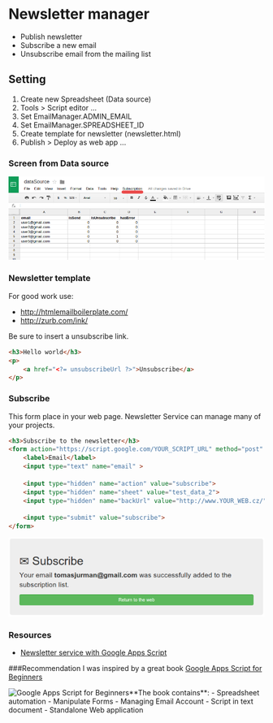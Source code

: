 # Newsletter manager
* Publish newsletter
* Subscribe a new email
* Unsubscribe email from the mailing list

## Setting
1. Create new Spreadsheet (Data source)
2. Tools > Script editor ...
3. Set EmailManager.ADMIN_EMAIL
4. Set EmailManager.SPREADSHEET_ID
5. Create template for newsletter (newsletter.html)
6. Publish > Deploy as web app ...

### Screen from Data source
![newsletter](https://raw.githubusercontent.com/Kibo/google_apps_scripts/master/screens/newsletter.png)

### Newsletter template
For good work use:
* http://htmlemailboilerplate.com/
* http://zurb.com/ink/

Be sure to insert a unsubscribe link. 
```html
<h3>Hello world</h3>
<p>
	<a href="<?= unsubscribeUrl ?>">Unsubscribe</a>
</p>
```

### Subscribe
This form place in your web page. Newsletter Service can manage many of your projects.
```html
<h3>Subscribe to the newsletter</h3>
<form action="https://script.google.com/YOUR_SCRIPT_URL" method="post" >
	<label>Email</label>
	<input type="text" name="email" >				

	<input type="hidden" name="action" value="subscribe">
	<input type="hidden" name="sheet" value="test_data_2">
	<input type="hidden" name="backUrl" value="http://www.YOUR_WEB.cz/">	
	
	<input type="submit" value="subscribe">					
</form>
```

![Subscribe](https://raw.githubusercontent.com/Kibo/google_apps_scripts/master/screens/subscribe_screen.png)

### Resources
- [Newsletter service with Google Apps Script](http://tomasjurman.blogspot.cz/2014/04/newsletter-service-on-google-apps-script.html)

###Recommendation
I was inspired by a great book [Google Apps Script for Beginners](http://bit.ly/OBwIqz)<br>

<img align="left" src="http://dgdsbygo8mp3h.cloudfront.net/sites/default/files/imagecache/productview_larger/2177OT_Google%20Apps.jpg" alt="Google Apps Script for Beginners">
**The book contains**:
- Spreadsheet automation
- Manipulate Forms
- Managing Email Account
- Script in text document
- Standalone Web application
